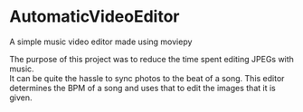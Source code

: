 # AutomaticVideoEditor
A simple music video editor made using moviepy

The purpose of this project was to reduce the time spent editing JPEGs with music.  
It can be quite the hassle to sync photos to the beat of a song.
This editor determines the BPM of a song and uses that to edit the images that it is given.
